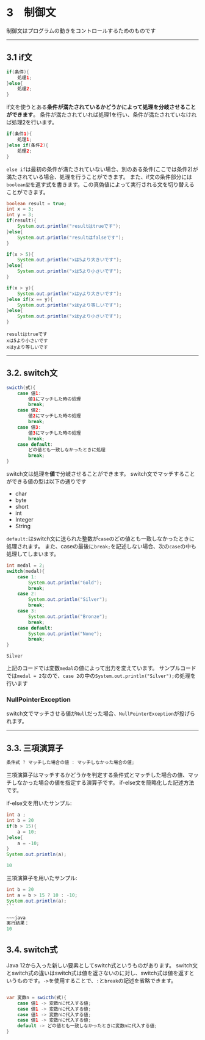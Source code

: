 # 3　制御文

制御文はプログラムの動きをコントロールするためのものです

---

## 3.1 if文

~~~java
if(条件){
    処理1;
}else{
    処理2;
}
~~~

if文を使うとある**条件が満たされているかどうかによって処理を分岐させることができます**。
条件が満たされていれば処理1を行い、条件が満たされていなければ処理2を行います。

~~~java
if(条件1){
    処理1;
}else if(条件2){
    処理2;
}
~~~

`else if`は最初の条件が満たされていない場合、別のある条件(ここでは条件2)が満たされている場合、処理を行うことができます。
また、if文の条件部分には`boolean型`を返す式を書きます。この真偽値によって実行される文を切り替えることができます。

~~~java
boolean result = true;
int x = 3; 
int y = 3;
if(result){
    System.out.println("resultはtrueです");
}else{
    System.out.println("resultはfalseです");
}

if(x > 5){
    System.out.println("xは5より大きいです");
}else{
    System.out.println("xは5より小さいです");
}

if(x > y){
    System.out.println("xはyより大きいです");
}else if(x == y){
    System.out.println("xはyより等しいです");
}else{
    System.out.println("xはyより小さいです");
}
~~~

~~~text
resultはtrueです
xは5より小さいです
xはyより等しいです
~~~

---

## 3.2. switch文

~~~java
swicth(式){
    case 値1:
        値1にマッチした時の処理
        break;
    case 値2:
        値2にマッチした時の処理
        break;
    case 値3:
        値3にマッチした時の処理
        break;
    case default:
        どの値とも一致しなかったときに処理
        break;
}
~~~

switch文は処理を**値**で分岐させることができます。
switch文でマッチすることができる値の型は以下の通りです

+ char
+ byte
+ short
+ int
+ Integer
+ String

`default:`はswitch文に送られた整数が`case`のどの値とも一致しなかったときに処理されます。
また、caseの最後に`break;`を記述しない場合、次の`case`の中も処理してしまいます。

~~~java
int medal = 2;
switch(medal){
    case 1:
        System.out.println("Gold");
        break;
    case 2:
        System.out.println("Silver");
        break;
    case 3:
        System.out.println("Bronze");
        break;
    case default:
        System.out.println("None");
        break;
}
~~~

~~~text
Silver
~~~

上記のコードでは変数`medal`の値によって出力を変えています。
サンプルコードでは`medal = 2`なので、`case 2`の中の`System.out.println("Silver");`の処理を行います

### NullPointerException

switch文でマッチさせる値が`Null`だった場合、`NullPointerException`が投げられます。

---

## 3.3. 三項演算子

~~~java
条件式 ? マッチした場合の値 : マッチしなかった場合の値;
~~~

三項演算子はマッチするかどうかを判定する条件式とマッチした場合の値、マッチしなかった場合の値を指定する演算子です。
if-else文を簡略化した記述方法です。

if-else文を用いたサンプル:

~~~java
int a ;
int b = 20
if(b > 15){
    a = 10;
}else{
    a = -10;
}
System.out.println(a);
~~~

~~~java
10
~~~

三項演算子を用いたサンプル:

~~~java
int b = 20
int a = b > 15 ? 10 : -10;
System.out.println(a);
```

~~~java
実行結果：
10
~~~

## 3.4. switch式

Java 12から入った新しい要素としてswitch式というものがあります。
switch文とswitch式の違いはswitch式は値を返さないのに対し、switch式は値を返すというものです。`->`を使用することで、`:`と`break`の記述を省略できます。

~~~java

var 変数n = swicth(式){
    case 値1 -> 変数nに代入する値;
    case 値1 -> 変数nに代入する値;
    case 値1 -> 変数nに代入する値;
    case 値1 -> 変数nに代入する値;
    default -> どの値とも一致しなかったときに変数nに代入する値;
}
~~~
